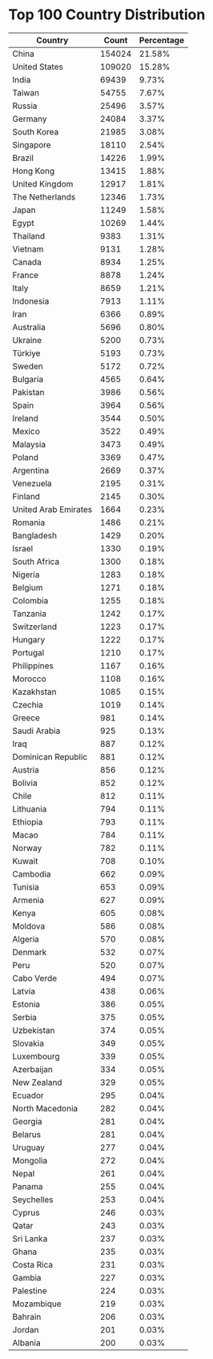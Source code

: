 # Top 100 Country Distribution
| Country | Count | Percentage |
|----|----|----|
| China | 154024 | 21.58% |
| United States | 109020 | 15.28% |
| India | 69439 | 9.73% |
| Taiwan | 54755 | 7.67% |
| Russia | 25496 | 3.57% |
| Germany | 24084 | 3.37% |
| South Korea | 21985 | 3.08% |
| Singapore | 18110 | 2.54% |
| Brazil | 14226 | 1.99% |
| Hong Kong | 13415 | 1.88% |
| United Kingdom | 12917 | 1.81% |
| The Netherlands | 12346 | 1.73% |
| Japan | 11249 | 1.58% |
| Egypt | 10269 | 1.44% |
| Thailand | 9383 | 1.31% |
| Vietnam | 9131 | 1.28% |
| Canada | 8934 | 1.25% |
| France | 8878 | 1.24% |
| Italy | 8659 | 1.21% |
| Indonesia | 7913 | 1.11% |
| Iran | 6366 | 0.89% |
| Australia | 5696 | 0.80% |
| Ukraine | 5200 | 0.73% |
| Türkiye | 5193 | 0.73% |
| Sweden | 5172 | 0.72% |
| Bulgaria | 4565 | 0.64% |
| Pakistan | 3986 | 0.56% |
| Spain | 3964 | 0.56% |
| Ireland | 3544 | 0.50% |
| Mexico | 3522 | 0.49% |
| Malaysia | 3473 | 0.49% |
| Poland | 3369 | 0.47% |
| Argentina | 2669 | 0.37% |
| Venezuela | 2195 | 0.31% |
| Finland | 2145 | 0.30% |
| United Arab Emirates | 1664 | 0.23% |
| Romania | 1486 | 0.21% |
| Bangladesh | 1429 | 0.20% |
| Israel | 1330 | 0.19% |
| South Africa | 1300 | 0.18% |
| Nigeria | 1283 | 0.18% |
| Belgium | 1271 | 0.18% |
| Colombia | 1255 | 0.18% |
| Tanzania | 1242 | 0.17% |
| Switzerland | 1223 | 0.17% |
| Hungary | 1222 | 0.17% |
| Portugal | 1210 | 0.17% |
| Philippines | 1167 | 0.16% |
| Morocco | 1108 | 0.16% |
| Kazakhstan | 1085 | 0.15% |
| Czechia | 1019 | 0.14% |
| Greece | 981 | 0.14% |
| Saudi Arabia | 925 | 0.13% |
| Iraq | 887 | 0.12% |
| Dominican Republic | 881 | 0.12% |
| Austria | 856 | 0.12% |
| Bolivia | 852 | 0.12% |
| Chile | 812 | 0.11% |
| Lithuania | 794 | 0.11% |
| Ethiopia | 793 | 0.11% |
| Macao | 784 | 0.11% |
| Norway | 782 | 0.11% |
| Kuwait | 708 | 0.10% |
| Cambodia | 662 | 0.09% |
| Tunisia | 653 | 0.09% |
| Armenia | 627 | 0.09% |
| Kenya | 605 | 0.08% |
| Moldova | 586 | 0.08% |
| Algeria | 570 | 0.08% |
| Denmark | 532 | 0.07% |
| Peru | 520 | 0.07% |
| Cabo Verde | 494 | 0.07% |
| Latvia | 438 | 0.06% |
| Estonia | 386 | 0.05% |
| Serbia | 375 | 0.05% |
| Uzbekistan | 374 | 0.05% |
| Slovakia | 349 | 0.05% |
| Luxembourg | 339 | 0.05% |
| Azerbaijan | 334 | 0.05% |
| New Zealand | 329 | 0.05% |
| Ecuador | 295 | 0.04% |
| North Macedonia | 282 | 0.04% |
| Georgia | 281 | 0.04% |
| Belarus | 281 | 0.04% |
| Uruguay | 277 | 0.04% |
| Mongolia | 272 | 0.04% |
| Nepal | 261 | 0.04% |
| Panama | 255 | 0.04% |
| Seychelles | 253 | 0.04% |
| Cyprus | 246 | 0.03% |
| Qatar | 243 | 0.03% |
| Sri Lanka | 237 | 0.03% |
| Ghana | 235 | 0.03% |
| Costa Rica | 231 | 0.03% |
| Gambia | 227 | 0.03% |
| Palestine | 224 | 0.03% |
| Mozambique | 219 | 0.03% |
| Bahrain | 206 | 0.03% |
| Jordan | 201 | 0.03% |
| Albania | 200 | 0.03% |
